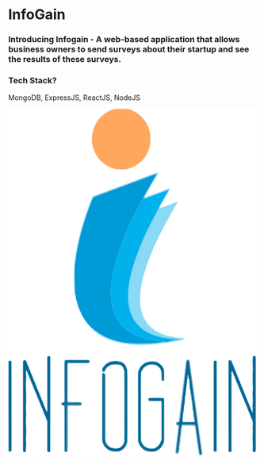 # InfoGain

### Introducing Infogain - A web-based application that allows business owners to send surveys about their startup and see the results of these surveys.

### Tech Stack?
MongoDB, ExpressJS, ReactJS, NodeJS

<img src="https://raw.githubusercontent.com/karan1525/InfoGain/master/logos/vector_images/vector_main_logo.png" width="500" height="700" title="Infogain"> 
